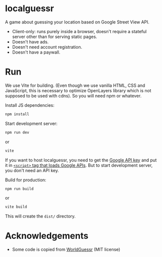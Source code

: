 # localguessr

A game about guessing your location based on Google Street View API.

-   Client-only: runs purely inside a browser, doesn't require a stateful server other than for serving static pages.
-   Doesn't have ads.
-   Doesn't need account registration.
-   Doesn't have a paywall.

# Run

We use Vite for building. (Even though we use vanilla HTML, CSS and JavaScript, this is necessary to optimize OpenLayers library which is not supposed to be used with cdns). So you will need npm or whatever.

Install JS dependencies:
```sh
npm install
```

Start development server:
```sh
npm run dev
```
or 
```sh
vite
```

If you want to host localguessr, you need to get the [Google API key](https://developers.google.com/maps/documentation/javascript/get-api-key) and put it in [`<script>` tag that loads Google APIs](./index.html). But to start development server, you don't need an API key.

Build for production:
```sh
npm run build
```
or 
```sh
vite build
```
This will create the `dist/` directory.

# Acknowledgements

- Some code is copied from [WorldGuessr](https://github.com/codergautam/worldguessr) (MIT license)
